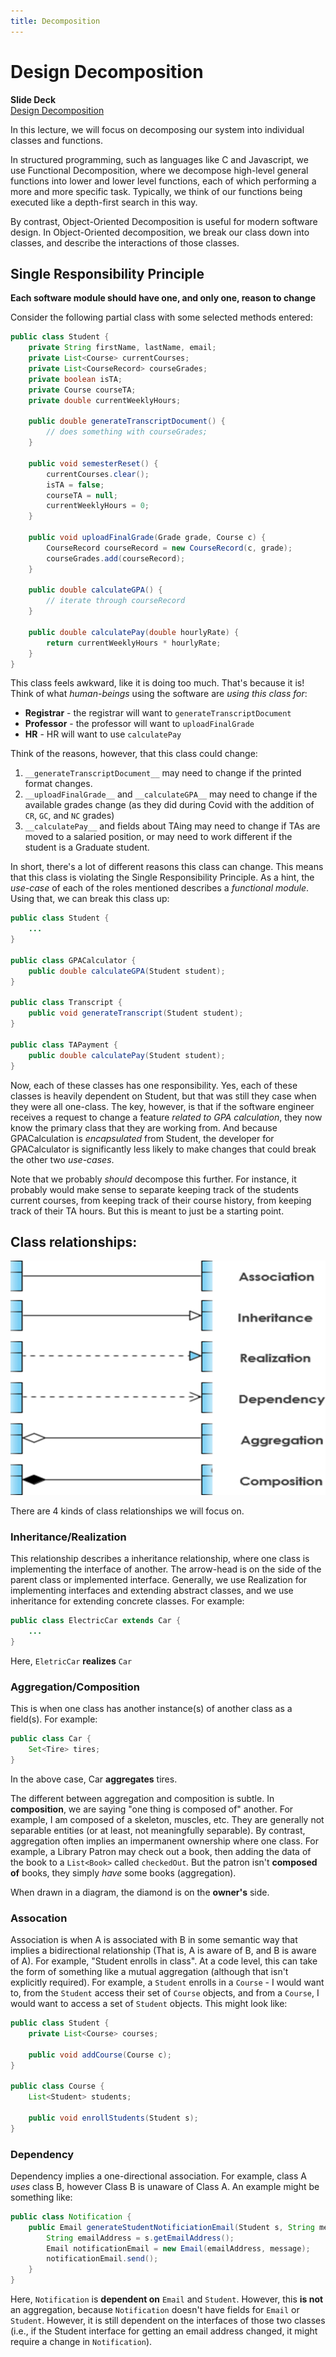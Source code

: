 ```yaml
---
title: Decomposition
---
```


# Design Decomposition

__Slide Deck__     
[Design Decomposition](https://docs.google.com/presentation/d/1lctQhB-zKCbCSjNsSdN3aGvV2tsXfqJibiETjmuucXs/edit?usp=sharing)

In this lecture, we will focus on decomposing our system into individual classes and functions.

In structured programming, such as languages like C and Javascript, we use Functional Decomposition, where we decompose high-level general functions into lower and lower level functions, each of which performing a more and more specific task. Typically, we think of our functions being executed like a depth-first search in this way.

By contrast, Object-Oriented Decomposition is useful for modern software design. In Object-Oriented decomposition, we break our class down into classes, and describe the interactions of those classes.

## Single Responsibility Principle

__Each software module should have one, and only one, reason to change__

Consider the following partial class with some selected methods entered:

```java
public class Student {
    private String firstName, lastName, email;
    private List<Course> currentCourses;
    private List<CourseRecord> courseGrades;
    private boolean isTA;
    private Course courseTA;
    private double currentWeeklyHours;
    
    public double generateTranscriptDocument() {
        // does something with courseGrades;
    }
    
    public void semesterReset() {
        currentCourses.clear();
        isTA = false;
        courseTA = null;
        currentWeeklyHours = 0;
    }
    
    public void uploadFinalGrade(Grade grade, Course c) {
        CourseRecord courseRecord = new CourseRecord(c, grade);
        courseGrades.add(courseRecord);
    }
    
    public double calculateGPA() {
        // iterate through courseRecord
    }
    
    public double calculatePay(double hourlyRate) {
        return currentWeeklyHours * hourlyRate;
    }
}
```

This class feels awkward, like it is doing too much. That's because it is! Think of what *human-beings* using the software are *using this class for*:

- __Registrar__ - the registrar will want to `generateTranscriptDocument`
- __Professor__ - the professor will want to `uploadFinalGrade`
- __HR__ - HR will want to use `calculatePay`

Think of the reasons, however, that this class could change:

1) `__generateTranscriptDocument__` may need to change if the printed format changes.
2) `__uploadFinalGrade__` and `__calculateGPA__` may need to change if the available grades change (as they did during Covid with the addition of `CR`, `GC`, and `NC` grades)
3) `__calculatePay__` and fields about TAing may need to change if TAs are moved to a salaried position, or may need to work different if the student is a Graduate student.

In short, there's a lot of different reasons this class can change. This means that this class is violating the Single Responsibility Principle. As a hint, the *use-case* of each of the roles mentioned describes a *functional module*. Using that, we can break this class up:

```java
public class Student {
    ...
}

public class GPACalculator {
    public double calculateGPA(Student student);
}

public class Transcript {
    public void generateTranscript(Student student);
}

public class TAPayment {
    public double calculatePay(Student student);
}
```

Now, each of these classes has one responsibility. Yes, each of these classes is heavily dependent on Student, but that was still they case when they were all one-class. The key, however, is that if the software engineer receives a request to change a feature *related to GPA calculation*, they now know the primary class that they are working from. And because GPACalculation is *encapsulated* from Student, the developer for GPACalculator is significantly less likely to make changes that could break the other two *use-cases*.

Note that we probably *should* decompose this further. For instance, it probably would make sense to separate keeping track of the students current courses, from keeping track of their course history, from keeping track of their TA hours. But this is meant to just be a starting point.

## Class relationships:

![img.png](/img/uml_class_relationships.png)

There are 4 kinds of class relationships we will focus on.

### Inheritance/Realization

This relationship describes a inheritance relationship, where one class is implementing the interface of another. The arrow-head is on the side of the parent class or implemented interface. Generally, we use Realization for implementing interfaces and extending abstract classes, and we use inheritance for extending concrete classes. For example:

```java
public class ElectricCar extends Car {
    ...
}
```

Here, `EletricCar` **realizes** `Car`

### Aggregation/Composition

This is when one class has another instance(s) of another class as a field(s). For example:

```java
public class Car {
    Set<Tire> tires;
}
```

In the above case, Car **aggregates** tires.

The different between aggregation and composition is subtle. In **composition**, we are saying "one thing is composed of" another. For example, I am composed of a skeleton, muscles, etc. They are generally not separable entities (or at least, not meaningfully separable). By contrast, aggregation often implies an impermanent ownership where one class. For example, a Library Patron may check out a book, then adding the data of the book to a `List<Book>` called `checkedOut`. But the patron isn't **composed of** books, they simply *have* some books (aggregation).

When drawn in a diagram, the diamond is on the **owner's** side.

### Assocation

Association is when A is associated with B in some semantic way that implies a bidirectional relationship (That is, A is aware of B, and B is aware of A). For example, "Student enrolls in class". At a code level, this can take the form of something like a mutual aggregation (although that isn't explicitly required). For example, a `Student` enrolls in a `Course` - I would want to, from the `Student` access their set of `Course` objects, and from a `Course`, I would want to access a set of `Student` objects. This might look like:

```java
public class Student {
    private List<Course> courses;
    
    public void addCourse(Course c);
}

public class Course {
    List<Student> students;
    
    public void enrollStudents(Student s);
}
```

### Dependency

Dependency implies a one-directional association. For example, class A *uses* class B, however Class B is unaware of Class A. An example might be something like:

```java
public class Notification {
    public Email generateStudentNotificiationEmail(Student s, String message) {
        String emailAddress = s.getEmailAddress();
        Email notificationEmail = new Email(emailAddress, message);
        notificationEmail.send();
    }
}
```

Here, `Notification` is **dependent on** `Email` and `Student`. However, this **is not** an aggregation, because `Notification` doesn't have fields for `Email` or `Student`. However, it is still dependent on the interfaces of those two classes (i.e., if the Student interface for getting an email address changed, it might require a change in `Notification`).